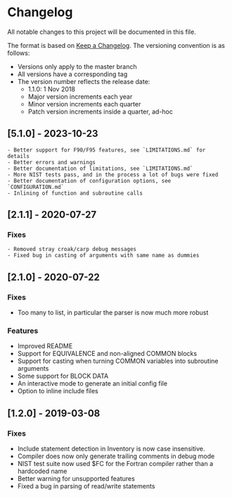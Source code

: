 # Changelog
All notable changes to this project will be documented in this file.

The format is based on [Keep a Changelog](https://keepachangelog.com/en/1.0.0/).
The versioning convention is as follows:

* Versions only apply to the master branch
* All versions have a corresponding tag
* The version number reflects the release date:
    - 1.1.0: 1 Nov 2018
    - Major version increments each year
    - Minor version increments each quarter
    - Patch version increments inside a quarter, ad-hoc

## [5.1.0] - 2023-10-23
    - Better support for F90/F95 features, see `LIMITATIONS.md` for details
    - Better errors and warnings
    - Better documentation of limitations, see `LIMITATIONS.md` 
    - More NIST tests pass, and in the process a lot of bugs were fixed
    - Better documentation of configuration options, see `CONFIGURATION.md`
    - Inlining of function and subroutine calls

## [2.1.1] - 2020-07-27
### Fixes
    - Removed stray croak/carp debug messages
    - Fixed bug in casting of arguments with same name as dummies
## [2.1.0] - 2020-07-22
### Fixes
- Too many to list, in particular the parser is now much more robust
### Features
- Improved README
- Support for EQUIVALENCE and non-aligned COMMON blocks
- Support for casting when turning COMMON variables into subroutine arguments
- Some support for BLOCK DATA
- An interactive mode to generate an initial config file
- Option to inline include files  

## [1.2.0] - 2019-03-08
### Fixes
- Include statement detection in Inventory is now case insensitive.
- Compiler does now only generate trailing comments in debug mode
- NIST test suite now used $FC for the Fortran compiler rather than a hardcoded name
- Better warning for unsupported features
- Fixed a bug in parsing of read/write statements


